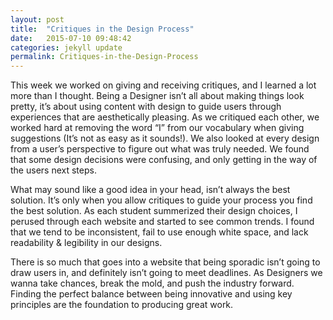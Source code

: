 ```yaml
---
layout: post
title:  "Critiques in the Design Process"
date:   2015-07-10 09:48:42
categories: jekyll update
permalink: Critiques-in-the-Design-Process
---
```


This week we worked on giving and receiving critiques, and I learned a lot more than I thought. Being a Designer isn’t all about making things look pretty, it’s about using content with design to guide users through experiences that are aesthetically pleasing. As we critiqued each other, we worked hard at removing the word “I” from our vocabulary when giving suggestions (It’s not as easy as it sounds!). We also looked at every design from a user’s perspective to figure out what was truly needed. We found that some design decisions were confusing, and only getting in the way of the users next steps.

What may sound like a good idea in your head, isn’t always the best solution. It’s only when you allow critiques to guide your process you find the best  solution. As each student summerized their design choices, I perused through each website and started to see common trends.
I found that we tend to be inconsistent, fail to use enough white space, and
lack readability & legibility in our designs.

There is so much that goes into a website that being sporadic isn’t going to draw users in, and definitely isn’t going to meet deadlines. As Designers we wanna take chances, break the mold, and push the industry forward. Finding the perfect balance between being innovative and using key principles are the foundation to producing great work.   
